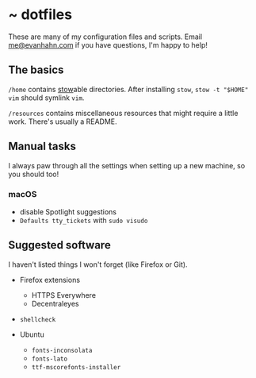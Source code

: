 ~ dotfiles
==========

These are many of my configuration files and scripts. Email <me@evanhahn.com> if you have questions, I'm happy to help!

The basics
----------

`/home` contains [stow](https://www.gnu.org/software/stow/)able directories. After installing `stow`, `stow -t "$HOME" vim` should symlink `vim`.

`/resources` contains miscellaneous resources that might require a little work. There's usually a README.

Manual tasks
------------

I always paw through all the settings when setting up a new machine, so you should too!

### macOS

- disable Spotlight suggestions
- `Defaults tty_tickets` with `sudo visudo`

Suggested software
------------------

I haven't listed things I won't forget (like Firefox or Git).

- Firefox extensions
  - HTTPS Everywhere
  - Decentraleyes

- `shellcheck`

- Ubuntu
  - `fonts-inconsolata`
  - `fonts-lato`
  - `ttf-mscorefonts-installer`
